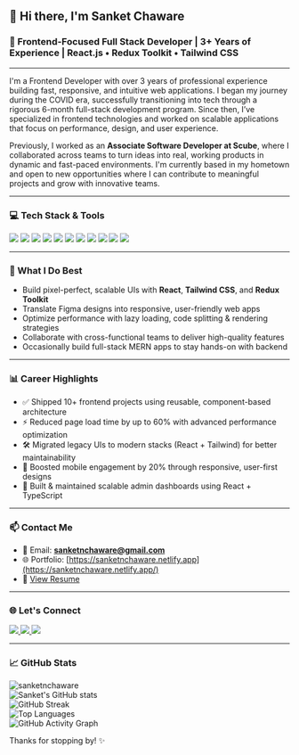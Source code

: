 ## 👋 Hi there, I'm Sanket Chaware

### 🚀 Frontend-Focused Full Stack Developer | 3+ Years of Experience | React.js • Redux Toolkit • Tailwind CSS

---

I'm a Frontend Developer with over 3 years of professional experience building fast, responsive, and intuitive web applications. I began my journey during the COVID era, successfully transitioning into tech through a rigorous 6-month full-stack development program. Since then, I’ve specialized in frontend technologies and worked on scalable applications that focus on performance, design, and user experience.

Previously, I worked as an **Associate Software Developer at Scube**, where I collaborated across teams to turn ideas into real, working products in dynamic and fast-paced environments. I'm currently based in my hometown and open to new opportunities where I can contribute to meaningful projects and grow with innovative teams.

---

### 💻 Tech Stack & Tools

<p>
  <img src="https://img.shields.io/badge/React-20232A?style=for-the-badge&logo=react&logoColor=61DAFB" />
  <img src="https://img.shields.io/badge/Next.js-000000?style=for-the-badge&logo=nextdotjs&logoColor=white" />
  <img src="https://img.shields.io/badge/Redux_Toolkit-593D88?style=for-the-badge&logo=redux&logoColor=white" />
  <img src="https://img.shields.io/badge/Tailwind_CSS-38B2AC?style=for-the-badge&logo=tailwind-css&logoColor=white" />
  <img src="https://img.shields.io/badge/TypeScript-007ACC?style=for-the-badge&logo=typescript&logoColor=white" />
  <img src="https://img.shields.io/badge/JavaScript-F7DF1E?style=for-the-badge&logo=javascript&logoColor=black" />
  <img src="https://img.shields.io/badge/Node.js-339933?style=for-the-badge&logo=nodedotjs&logoColor=white" />
  <img src="https://img.shields.io/badge/Express.js-000000?style=for-the-badge&logo=express&logoColor=white" />
  <img src="https://img.shields.io/badge/MongoDB-4EA94B?style=for-the-badge&logo=mongodb&logoColor=white" />
  <img src="https://img.shields.io/badge/Git-F05032?style=for-the-badge&logo=git&logoColor=white" />
  <img src="https://img.shields.io/badge/Figma-F24E1E?style=for-the-badge&logo=figma&logoColor=white" />
</p>

---

### 🔧 What I Do Best

* Build pixel-perfect, scalable UIs with **React**, **Tailwind CSS**, and **Redux Toolkit**
* Translate Figma designs into responsive, user-friendly web apps
* Optimize performance with lazy loading, code splitting & rendering strategies
* Collaborate with cross-functional teams to deliver high-quality features
* Occasionally build full-stack MERN apps to stay hands-on with backend

---

### 📊 Career Highlights

* ✅ Shipped 10+ frontend projects using reusable, component-based architecture
* ⚡ Reduced page load time by up to 60% with advanced performance optimization
* 🛠️ Migrated legacy UIs to modern stacks (React + Tailwind) for better maintainability
* 📱 Boosted mobile engagement by 20% through responsive, user-first designs
* 🧩 Built & maintained scalable admin dashboards using React + TypeScript

---

### 📫 Contact Me

* 📧 Email: **[sanketnchaware@gmail.com](mailto:sanketnchaware@gmail.com)**
* 🌐 Portfolio: [https://sanketnchaware.netlify.app](https://sanketnchaware.netlify.app/)
* 📄 [View Resume](https://drive.google.com/drive/folders/1bDBVfCfoIbI2gzIyDTas3LaQf8kazYvd?usp=sharing)

---

### 🌐 Let's Connect

<p>
  <a href="https://www.linkedin.com/in/sanketnchaware/" target="_blank">
    <img src="https://img.shields.io/badge/LinkedIn-0077B5?style=for-the-badge&logo=linkedin&logoColor=white" />
  </a>
  <a href="https://www.instagram.com/code_unstoppable_" target="_blank">
    <img src="https://img.shields.io/badge/Instagram-E4405F?style=for-the-badge&logo=instagram&logoColor=white" />
  </a>
  <a href="https://www.youtube.com/channel/UCjNm0ywjOl9-cs9M7JMDs9w" target="_blank">
    <img src="https://img.shields.io/badge/YouTube-FF0000?style=for-the-badge&logo=youtube&logoColor=white" />
  </a>
</p>

---

### 📈 GitHub Stats

<p>
  <img src="https://komarev.com/ghpvc/?username=sanketnchaware&label=Profile%20views&color=0e75b6&style=flat" alt="sanketnchaware" />
  <br />
  <img src="https://github-readme-stats.vercel.app/api?username=sanketnchaware&show_icons=true&theme=tokyonight" alt="Sanket's GitHub stats" />
  <br />
  <img src="https://github-readme-streak-stats.herokuapp.com/?user=sanketnchaware&theme=tokyonight" alt="GitHub Streak" />
  <br />
  <img src="https://github-readme-stats.vercel.app/api/top-langs/?username=sanketnchaware&layout=compact&theme=tokyonight" alt="Top Languages" />
  <br />
  <img src="https://activity-graph.herokuapp.com/graph?username=sanketnchaware&theme=tokyonight" alt="GitHub Activity Graph" />
</p>

Thanks for stopping by! ✨
